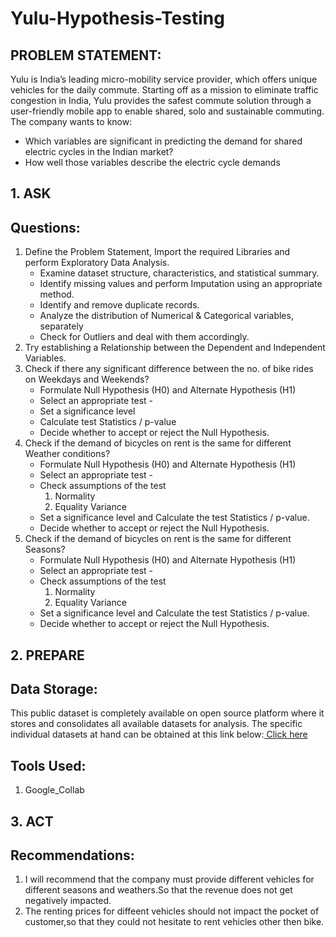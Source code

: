# Yulu-Hypothesis-Testing

## PROBLEM STATEMENT:
Yulu is India’s leading micro-mobility service provider, which offers unique vehicles for the daily commute. Starting off as a mission to eliminate traffic congestion in India, Yulu provides the safest commute solution through a user-friendly mobile app to enable shared, solo and sustainable commuting.
The company wants to know:
* Which variables are significant in predicting the demand for shared electric cycles in the Indian market?
* How well those variables describe the electric cycle demands
## 1. ASK

## Questions:
1. Define the Problem Statement, Import the required Libraries and perform Exploratory Data Analysis.
   * Examine dataset structure, characteristics, and statistical summary.
   * Identify missing values and perform Imputation using an appropriate method.
   * Identify and remove duplicate records.
   * Analyze the distribution of Numerical & Categorical variables, separately
   * Check for Outliers and deal with them accordingly.
2. Try establishing a Relationship between the Dependent and Independent Variables.
3. Check if there any significant difference between the no. of bike rides on Weekdays and Weekends?
   * Formulate Null Hypothesis (H0) and Alternate Hypothesis (H1)
   * Select an appropriate test -
   * Set a significance level
   * Calculate test Statistics / p-value
   * Decide whether to accept or reject the Null Hypothesis.
4. Check if the demand of bicycles on rent is the same for different Weather conditions?
   * Formulate Null Hypothesis (H0) and Alternate Hypothesis (H1)
   * Select an appropriate test -
   * Check assumptions of the test
     1. Normality
     2. Equality Variance
   * Set a significance level and Calculate the test Statistics / p-value.
   * Decide whether to accept or reject the Null Hypothesis.
5. Check if the demand of bicycles on rent is the same for different Seasons?
   * Formulate Null Hypothesis (H0) and Alternate Hypothesis (H1)
   * Select an appropriate test -
   * Check assumptions of the test
     1. Normality
     2. Equality Variance
   * Set a significance level and Calculate the test Statistics / p-value.
   * Decide whether to accept or reject the Null Hypothesis.
  
## 2. PREPARE
## Data Storage:
This public dataset is completely available on open source platform where it stores and consolidates all available datasets for analysis. The specific individual datasets at hand can be obtained at this link below:<a href = "https://d2beiqkhq929f0.cloudfront.net/public_assets/assets/000/001/428/original/bike_sharing.csv?1642089089" > Click here </a>
## Tools Used:
1. Google_Collab

## 3. ACT
## Recommendations:
1. I will recommend that the company must provide different vehicles for different seasons and weathers.So that the revenue does not get
negatively impacted.
2. The renting prices for diffeent vehicles should not impact the pocket of customer,so that they could not hesitate to rent vehicles other
then bike.

